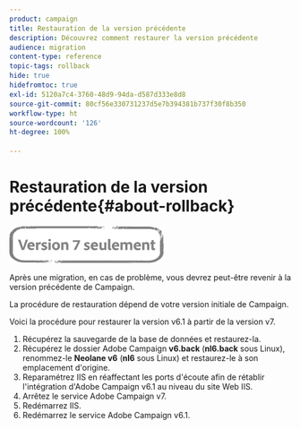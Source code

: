 ```yaml
---
product: campaign
title: Restauration de la version précédente
description: Découvrez comment restaurer la version précédente
audience: migration
content-type: reference
topic-tags: rollback
hide: true
hidefromtoc: true
exl-id: 5120a7c4-3760-48d9-94da-d587d333e8d8
source-git-commit: 80cf56e330731237d5e7b394381b737f30f8b350
workflow-type: ht
source-wordcount: '126'
ht-degree: 100%

---
```


# Restauration de la version précédente{#about-rollback}

![](../../assets/v7-only.svg)

Après une migration, en cas de problème, vous devrez peut-être revenir à la version précédente de Campaign.

La procédure de restauration dépend de votre version initiale de Campaign.

Voici la procédure pour restaurer la version v6.1 à partir de la version v7.

1. Récupérez la sauvegarde de la base de données et restaurez-la.
1. Récupérez le dossier Adobe Campaign **v6.back** (**nl6.back** sous Linux), renommez-le **Neolane v6** (**nl6** sous Linux) et restaurez-le à son emplacement d&#39;origine.
1. Reparamétrez IIS en réaffectant les ports d&#39;écoute afin de rétablir l&#39;intégration d&#39;Adobe Campaign v6.1 au niveau du site Web IIS.
1. Arrêtez le service Adobe Campaign v7.
1. Redémarrez IIS.
1. Redémarrez le service Adobe Campaign v6.1.

<!--
	
## Restore to Campaign v6.02

Here is the procedure to restore a v6.02 from a v7.

1. Recover the backup of the database and restore it.
1. Recover the **Neolane v6.back** folder (**nl6.back** in Linux), rename it to **Neolane v6** (**nl6** in Linux) and restore it to its original location.
1. Re-configure IIS by re-assigning the listen ports to re-establish the integration of Adobe Campaign v6.02 at IIS Website level.
1. Stop the Adobe Campaign v6.1 service.
1. Re-start IIS.
1. Restart the Adobe Campaign v6.02 service.

## Restore to Campaign v5.11

Here is the procedure to restore a v5.11 from a v7.

1. Recover the backup of the database and restore it.
1. Recover the **Neolane v5.back** folder (**nl5.back** in Linux), rename it to **Neolane v5** (**nl5** in Linux) and restore it to its original location.
1. Re-configure IIS by re-assigning the listen ports to re-establish the integration of Neolane v5 at IIS Website level.
1. Stop the Adobe Campaign v7 service.
1. Re-start IIS.
1. Re-start the Adobe Campaign v5 service.

-->